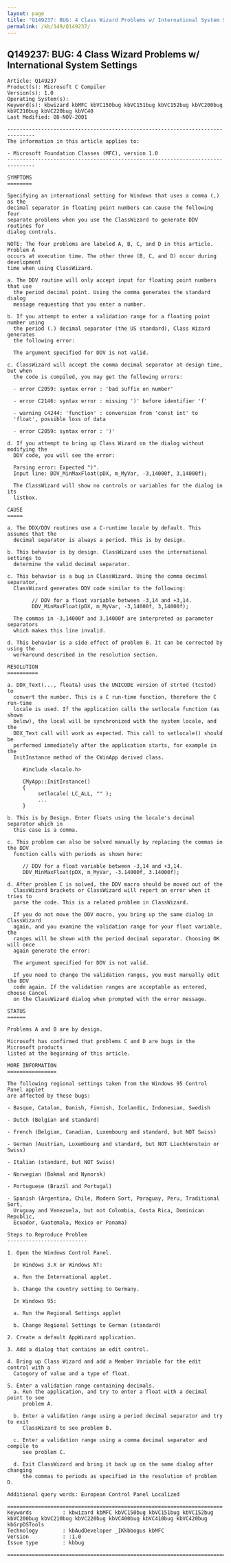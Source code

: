 ```yaml
---
layout: page
title: "Q149237: BUG: 4 Class Wizard Problems w/ International System Settings"
permalink: /kb/149/Q149237/
---
```


## Q149237: BUG: 4 Class Wizard Problems w/ International System Settings

	Article: Q149237
	Product(s): Microsoft C Compiler
	Version(s): 1.0
	Operating System(s): 
	Keyword(s): kbwizard kbMFC kbVC150bug kbVC151bug kbVC152bug kbVC200bug kbVC210bug kbVC220bug kbVC40
	Last Modified: 08-NOV-2001
	
	-------------------------------------------------------------------------------
	The information in this article applies to:
	
	- Microsoft Foundation Classes (MFC), version 1.0 
	-------------------------------------------------------------------------------
	
	SYMPTOMS
	========
	
	Specifying an international setting for Windows that uses a comma (,) as the
	decimal separator in floating point numbers can cause the following four
	separate problems when you use the ClassWizard to generate DDV routines for
	dialog controls.
	
	NOTE: The four problems are labeled A, B, C, and D in this article. Problem A
	occurs at execution time. The other three (B, C, and D) occur during development
	time when using ClassWizard.
	
	a. The DDV routine will only accept input for floating point numbers that use
	  the period decimal point. Using the comma generates the standard dialog
	  message requesting that you enter a number.
	
	b. If you attempt to enter a validation range for a floating point number using
	  the period (.) decimal separator (the US standard), Class Wizard generates
	  the following error:
	
	  The argument specified for DDV is not valid.
	
	c. ClassWizard will accept the comma decimal separator at design time, but when
	  the code is compiled, you may get the following errors:
	
	  - error C2059: syntax error : 'bad suffix on number'
	
	  - error C2146: syntax error : missing ')' before identifier 'f'
	
	  - warning C4244: 'function' : conversion from 'const int' to
	  'float', possible loss of data
	
	  - error C2059: syntax error : ')'
	
	d. If you attempt to bring up Class Wizard on the dialog without modifying the
	  DDV code, you will see the error:
	
	  Parsing error: Expected ")".
	  Input line: DDV_MinMaxFloat(pDX, m_MyVar, -3,14000f, 3,14000f);
	
	  The ClassWizard will show no controls or variables for the dialog in its
	  listbox.
	
	CAUSE
	=====
	
	a. The DDX/DDV routines use a C-runtime locale by default. This assumes that the
	  decimal separator is always a period. This is by design.
	
	b. This behavior is by design. ClassWizard uses the international settings to
	  determine the valid decimal separator.
	
	c. This behavior is a bug in ClassWizard. Using the comma decimal separator,
	  ClassWizard generates DDV code similar to the following:
	
	        // DDV for a float variable between -3,14 and +3,14.
	        DDV_MinMaxFloat(pDX, m_MyVar, -3,14000f, 3,14000f);
	
	  The commas in -3,14000f and 3,14000f are interpreted as parameter separators
	  which makes this line invalid.
	
	d. This behavior is a side effect of problem B. It can be corrected by using the
	  workaround described in the resolution section.
	
	RESOLUTION
	==========
	
	a. DDX_Text(..., float&) uses the UNICODE version of strtod (tcstod) to
	  convert the number. This is a C run-time function, therefore the C run-time
	  locale is used. If the application calls the setlocale function (as shown
	  below), the local will be synchronized with the system locale, and the
	  DDX_Text call will work as expected. This call to setlocale() should be
	  performed immediately after the application starts, for example in the
	  InitInstance method of the CWinApp derived class.
	
	     #include <locale.h>
	
	     CMyApp::InitInstance()
	     {
	          setlocale( LC_ALL, "" );
	          ...
	     }
	
	b. This is by Design. Enter floats using the locale's decimal separator which in
	  this case is a comma.
	
	c. This problem can also be solved manually by replacing the commas in the DDV
	  function calls with periods as shown here:
	
	     // DDV for a float variable between -3,14 and +3,14.
	     DDV_MinMaxFloat(pDX, m_MyVar, -3.14000f, 3.14000f);
	
	d. After problem C is solved, the DDV macro should be moved out of the
	  ClassWizard brackets or ClassWizard will report an error when it tries to
	  parse the code. This is a related problem in ClassWizard.
	
	  If you do not move the DDV macro, you bring up the same dialog in ClassWizard
	  again, and you examine the validation range for your float variable, the
	  ranges will be shown with the period decimal separator. Choosing OK will once
	  again generate the error:
	
	  The argument specified for DDV is not valid.
	
	  If you need to change the validation ranges, you must manually edit the DDV
	  code again. If the validation ranges are acceptable as entered, choose Cancel
	  on the ClassWizard dialog when prompted with the error message.
	
	STATUS
	======
	
	Problems A and B are by design.
	
	Microsoft has confirmed that problems C and D are bugs in the Microsoft products
	listed at the beginning of this article.
	
	MORE INFORMATION
	================
	
	The following regional settings taken from the Windows 95 Control Panel applet
	are affected by these bugs:
	
	- Basque, Catalan, Danish, Finnish, Icelandic, Indonesian, Swedish
	
	- Dutch (Belgian and standard)
	
	- French (Belgian, Canadian, Luxembourg and standard, but NOT Swiss)
	
	- German (Austrian, Luxembourg and standard, but NOT Liechtenstein or Swiss)
	
	- Italian (standard, but NOT Swiss)
	
	- Norwegian (Bokmal and Nynorsk)
	
	- Portuguese (Brazil and Portugal)
	
	- Spanish (Argentina, Chile, Modern Sort, Paraguay, Peru, Traditional Sort,
	  Uruguay and Venezuela, but not Colombia, Costa Rica, Dominican Republic,
	  Ecuador, Guatemala, Mexico or Panama)
	
	Steps to Reproduce Problem
	--------------------------
	
	1. Open the Windows Control Panel.
	
	  In Windows 3.X or Windows NT:
	
	  a. Run the International applet.
	
	  b. Change the country setting to Germany.
	
	  In Windows 95:
	
	  a. Run the Regional Settings applet
	
	  b. Change Regional Settings to German (standard)
	
	2. Create a default AppWizard application.
	
	3. Add a dialog that contains an edit control.
	
	4. Bring up Class Wizard and add a Member Variable for the edit control with a
	  Category of value and a type of float.
	
	5. Enter a validation range containing decimals.
	  a. Run the application, and try to enter a float with a decimal point to see
	     problem A.
	
	  b. Enter a validation range using a period decimal separator and try to exit
	     ClassWizard to see problem B.
	
	  c. Enter a validation range using a comma decimal separator and compile to
	     see problem C.
	
	  d. Exit ClassWizard and bring it back up on the same dialog after changing
	     the commas to periods as specified in the resolution of problem D.
	
	Additional query words: European Control Panel Localized
	
	======================================================================
	Keywords          : kbwizard kbMFC kbVC150bug kbVC151bug kbVC152bug kbVC200bug kbVC210bug kbVC220bug kbVC400bug kbVC410bug kbVC420bug kbGrpDSTools 
	Technology        : kbAudDeveloper _IKkbbogus kbMFC
	Version           : :1.0
	Issue type        : kbbug
	
	=============================================================================
	
